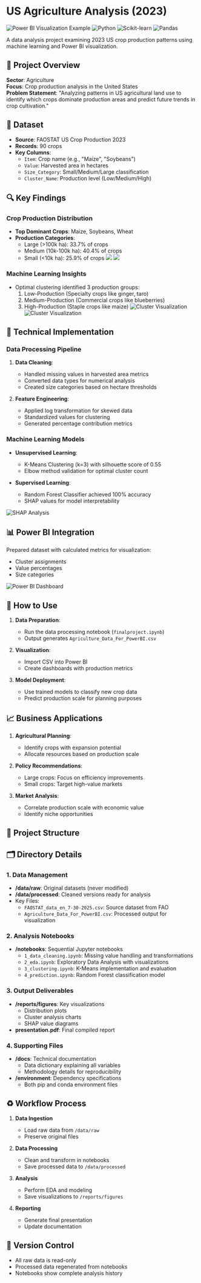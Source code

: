 # US Agriculture Analysis (2023)

![Power BI Visualization Example](https://img.shields.io/badge/Power_BI-Visualization-yellow) ![Python](https://img.shields.io/badge/Python-3.10-blue) ![Scikit-learn](https://img.shields.io/badge/Scikit--learn-1.3.0-orange) ![Pandas](https://img.shields.io/badge/Pandas-2.1.4-green)

A data analysis project examining 2023 US crop production patterns using machine learning and Power BI visualization.

## 📌 Project Overview

**Sector**: Agriculture  
**Focus**: Crop production analysis in the United States  
**Problem Statement**: "Analyzing patterns in US agricultural land use to identify which crops dominate production areas and predict future trends in crop cultivation."

## 📂 Dataset

- **Source**: FAOSTAT US Crop Production 2023
- **Records**: 90 crops
- **Key Columns**:
  - `Item`: Crop name (e.g., "Maize", "Soybeans")
  - `Value`: Harvested area in hectares
  - `Size_Category`: Small/Medium/Large classification
  - `Cluster_Name`: Production level (Low/Medium/High)

## 🔍 Key Findings

### Crop Production Distribution
- **Top Dominant Crops**: Maize, Soybeans, Wheat
- **Production Categories**:
  - Large (>100k ha): 33.7% of crops
  - Medium (10k-100k ha): 40.4% of crops
  - Small (<10k ha): 25.9% of crops
![](./crop%20category.PNG)
![](./crop%20category1.PNG)

### Machine Learning Insights
- Optimal clustering identified 3 production groups:
  1. Low-Production (Specialty crops like ginger, taro)
  2. Medium-Production (Commercial crops like blueberries)
  3. High-Production (Staple crops like maize)
![Cluster Visualization](./implementing%20cluster.PNG)
![Cluster Visualization](./number%20of%20crops%20per%20stru.PNG)

## 🔧 Technical Implementation

### Data Processing Pipeline
1. **Data Cleaning**:
   - Handled missing values in harvested area metrics
   - Converted data types for numerical analysis
   - Created size categories based on hectare thresholds

2. **Feature Engineering**:
   - Applied log transformation for skewed data
   - Standardized values for clustering
   - Generated percentage contribution metrics

### Machine Learning Models
- **Unsupervised Learning**:
  - K-Means Clustering (k=3) with silhouette score of 0.55
  - Elbow method validation for optimal cluster count

- **Supervised Learning**:
  - Random Forest Classifier achieved 100% accuracy
  - SHAP values for model interpretability

![SHAP Analysis](./innovation.PNG)

## 📊 Power BI Integration

Prepared dataset with calculated metrics for visualization:
- Cluster assignments
- Value percentages
- Size categories

![Power BI Dashboard](./power%20bi.PNG)

## 🚀 How to Use

1. **Data Preparation**:
   - Run the data processing notebook (`finalproject.ipynb`)
   - Output generates `Agriculture_Data_For_PowerBI.csv`

2. **Visualization**:
   - Import CSV into Power BI
   - Create dashboards with production metrics

3. **Model Deployment**:
   - Use trained models to classify new crop data
   - Predict production scale for planning purposes

## 📈 Business Applications

1. **Agricultural Planning**:
   - Identify crops with expansion potential
   - Allocate resources based on production scale

2. **Policy Recommendations**:
   - Large crops: Focus on efficiency improvements
   - Small crops: Target high-value markets

3. **Market Analysis**:
   - Correlate production scale with economic value
   - Identify niche opportunities

## 📝 Project Structure



## 🗂 Directory Details

### 1. Data Management
- **/data/raw**: Original datasets (never modified)
- **/data/processed**: Cleaned versions ready for analysis
- Key Files:
  - `FAOSTAT_data_en_7-30-2025.csv`: Source dataset from FAO
  - `Agriculture_Data_For_PowerBI.csv`: Processed output for visualization

### 2. Analysis Notebooks
- **/notebooks**: Sequential Jupyter notebooks
  - `1_data_cleaning.ipynb`: Missing value handling and transformations
  - `2_eda.ipynb`: Exploratory Data Analysis with visualizations
  - `3_clustering.ipynb`: K-Means implementation and evaluation
  - `4_prediction.ipynb`: Random Forest classification model

### 3. Output Deliverables
- **/reports/figures**: Key visualizations
  - Distribution plots
  - Cluster analysis charts
  - SHAP value diagrams
- **presentation.pdf**: Final compiled report

### 4. Supporting Files
- **/docs**: Technical documentation
  - Data dictionary explaining all variables
  - Methodology details for reproducibility
- **/environment**: Dependency specifications
  - Both pip and conda environment files

## ♻️ Workflow Process

1. **Data Ingestion**
   - Load raw data from `/data/raw`
   - Preserve original files

2. **Data Processing**
   - Clean and transform in notebooks
   - Save processed data to `/data/processed`

3. **Analysis**
   - Perform EDA and modeling
   - Save visualizations to `/reports/figures`

4. **Reporting**
   - Generate final presentation
   - Update documentation

## 🔄 Version Control
- All raw data is read-only
- Processed data regenerated from notebooks
- Notebooks show complete analysis history

